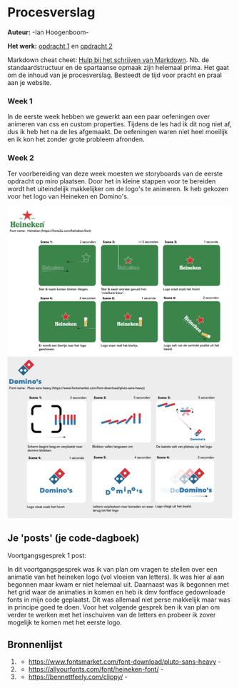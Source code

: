 # Procesverslag
**Auteur:** -Ian Hoogenboom-

**Het werk:** [opdracht 1](opdracht1/index.html) en [opdracht 2](opdracht2/index.html)


Markdown cheat cheet: [Hulp bij het schrijven van Markdown](https://github.com/adam-p/markdown-here/wiki/Markdown-Cheatsheet). Nb. de standaardstructuur en de spartaanse opmaak zijn helemaal prima. Het gaat om de inhoud van je procesverslag. Besteedt de tijd voor pracht en praal aan je website.


### Week 1

In de eerste week hebben we gewerkt aan een paar oefeningen over animeren van css en custom properties. Tijdens de les had ik dit nog niet af, dus ik heb het na de les afgemaakt.
De oefeningen waren niet heel moeilijk en ik kon het zonder grote probleem afronden.

### Week 2

Ter voorbereiding van deze week moesten we storyboards van de eerste opdracht op miro plaatsen.
Door het in kleine stappen voor te bereiden wordt het uiteindelijk makkelijker om de logo's te animeren. Ik heb gekozen voor het logo van Heineken en Domino's.

<img src="opdracht1/images/storyboard1.png" alt="">
<img src="opdracht1/images/storyboard2.png" alt="">




## Je 'posts' (je code-dagboek)

Voortgangsgesprek 1 post:

In dit voortgangsgesprek was ik van plan om vragen te stellen over een animatie van het heineken logo (vol vloeien van letters). Ik was hier al aan begonnen maar kwam er niet helemaal uit. Daarnaast was ik begonnen met het grid waar de animaties in komen en heb ik dmv fontface gedownloade fonts in mijn code geplaatst. Dit was allemaal niet perse makkelijk maar was in principe goed te doen. Voor het volgende gesprek ben ik van plan om verder te werken met het inschuiven van de letters en probeer ik zover mogelijk te komen met het eerste logo.


## Bronnenlijst
1. - https://www.fontsmarket.com/font-download/pluto-sans-heavy -
2. - https://allyourfonts.com/font/heineken-font/ -
3. - https://bennettfeely.com/clippy/ -
